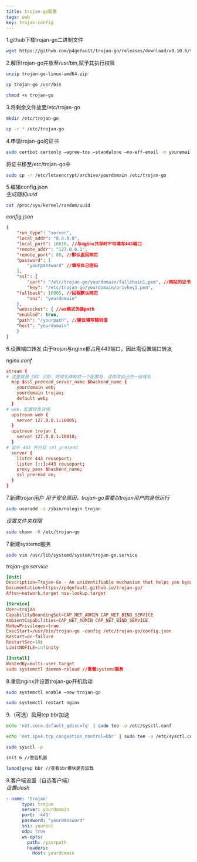 ```yaml
---
title: trojan-go配置
tags: web
key: trojan-config 
---
```

1.github下载trojan-go二进制文件
```bash
wget https://github.com/p4gefau1t/trojan-go/releases/download/v0.10.6/trojan-go-linux-amd64.zip
```
2.解压trojan-go并放至/usr/bin,赋予其执行权限
```bash
unzip trojan-go-linux-amd64.zip

cp trojan-go /usr/bin

chmod +x trojan-go
```
3.将剩余文件放至/etc/trojan-go
```bash
mkdir /etc/trojan-go

cp -r * /etc/trojan-go
```
4.申请trojan-go的证书
```bash
sudo certbot certonly –agree-tos –standalone –no-eff-email -m youremail -d yourdomain
```
将证书移至/etc/trojan-go中
```bash
sudo cp -r /etc/letsencrypt/archive/yourdomain /etc/trojan-go
```
5.编辑config.json  
*生成随机uuid*
```bash
cat /proc/sys/kernel/random/uuid
```
*config.json*
```json
{
    "run_type": "server",
    "local_addr": "0.0.0.0",
    "local_port": 10010, //与nginx共存时不可填写443端口
    "remote_addr": "127.0.0.1",
    "remote_port": 80, //默认返回网页
    "password": [
        "yourpassword" //填写自己密码
    ],
    "ssl": {
        "cert": "/etc/trojan-go/yourdomain/fullchain1.pem", //网站的证书
        "key": "/etc/trojan-go/yourdomain/privkey1.pem",
	"fallback": 10005, //回程默认网页
        "sni": "yourdomain"
    },
    "websocket": { //ws模式伪装path
	"enabled": true,
	"path": "/yourpath", //建议填写随机值
	"host": "yourdomain"
    }
}
```
6.设置端口转发
由于trojan与nginx都占用443端口，因此需设置端口转发  

*nginx.conf*
```conf
stream { 
# 这里就是 SNI 识别，将域名映射成一个配置名，请修改自己的一级域名 
  map $ssl_preread_server_name $backend_name { 
    yourdomain web;
    yourdomain trojan;
    default web; 
  } 
# web，配置转发详情 
  upstream web { 
    server 127.0.0.1:10005;
  }
  upstream trojan {
    server 127.0.0.1:10010;
  }
# 监听 443 并开启 ssl_preread
  server { 
    listen 443 reuseport; 
    listen [::]:443 reuseport;
    proxy_pass $backend_name; 
    ssl_preread on; 
  }
}
```
7.新建trojan用户
*用于安全原因，trojan-go需要以trojan用户的身份运行*  
```bash
sudo useradd -s /sbin/nologin trojan
```
*设置文件夹权限*  
```bash
sudo chown -R /etc/trojan-go
```
7.新建systemd服务
```bash
sudo vim /usr/lib/systemd/system/trojan-go.service
```
*trojan-go.service*
```conf
[Unit]
Description=Trojan-Go - An unidentifiable mechanism that helps you bypass GFW
Documentation=https://p4gefau1t.github.io/trojan-go/
After=network.target nss-lookup.target

[Service]
User=trojan
CapabilityBoundingSet=CAP_NET_ADMIN CAP_NET_BIND_SERVICE
AmbientCapabilities=CAP_NET_ADMIN CAP_NET_BIND_SERVICE
NoNewPrivileges=true
ExecStart=/usr/bin/trojan-go -config /etc/trojan-go/config.json
Restart=on-failure
RestartSec=10s
LimitNOFILE=infinity

[Install]
WantedBy=multi-user.target
sudo systemctl daemon-reload //重载systemd服务
```
8.重启nginx并设置trojan-go开机启动
```bash
sudo systemctl enable –now trojan-go

sudo systemctl restart nginx
```
9.（可选）启用tcp bbr加速
```bash
echo 'net.core.default_qdisc=fq' | sudo tee -a /etc/sysctl.conf

echo 'net.ipv4.tcp_congestion_control=bbr' | sudo tee -a /etc/sysctl.conf

sudo sysctl -p

init 6 //重启机器

lsmod|grep bbr //查看bbr模块是否加载
```
9.客户端设置（自选客户端）  
*设置clash*
```yaml
- name: 'trojan'
      type: trojan
      server: yourdomain
      port: '443'
      password: "yourwassword"
      sni: yoursni
      udp: true
      ws-opts:
        path: /yourpath
        headers:
          Host: yourdomain
```